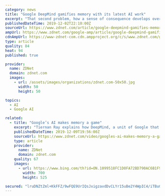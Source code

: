 ```yaml
---
category: news
title: "Google DeepMind gamifies memory with its latest AI work"
excerpt: "That second problem, how a sense of consequence develops over long stretches, is the subject of recent work by Google's DeepMind unit. They asked how they can create something in software that is like what people do when they figure out the long-term consequences of their choices. DeepMind's solution is a deep learning program they call ..."
publishedDateTime: 2019-12-02T22:10:00Z
sourceUrl: https://www.zdnet.com/article/google-deepmind-gamifies-memory-with-its-latest-ai-work/
ampUrl: https://www.zdnet.com/google-amp/article/google-deepmind-gamifies-memory-with-its-latest-ai-work/
cdnAmpUrl: https://www-zdnet-com.cdn.ampproject.org/c/s/www.zdnet.com/google-amp/article/google-deepmind-gamifies-memory-with-its-latest-ai-work/
type: article
quality: 84
heat: 94
published: true

provider:
  name: ZDNet
  domain: zdnet.com
  images:
    - url: /assets/images/organizations/zdnet.com-50x50.jpg
      width: 50
      height: 50

topics:
  - AI
  - Google AI

related:
  - title: "Google’s AI makes memory a game"
    excerpt: "Tiernan Ray explains how DeepMind, a unit of Google that develops ambitious AI projects, found a way to stimulate the kind of long-term planning of risk and reward that humans do by turning memory into a game of actions and future payoffs. Read more: https://zd.net/2YEyR9W"
    publishedDateTime: 2019-12-09T19:56:00Z
    sourceUrl: https://www.zdnet.com/video/googles-ai-makes-memory-a-game/
    type: article
    provider:
      name: ZDNet
      domain: zdnet.com
    quality: 67
    images:
      - url: https://www.bing.com/th?id=ON.1099518FC1D0FA72BD790AC6B1F9111B
        width: 700
        height: 525

secured: "lruDNZtZml+KkFFZ/9wFQE9UrIQsJxigzavdDvCLYr15uBe2Y4WpIC4/iTBuGf2XueZ0vvMzCkIZo95JLLllnVFfRcjpMdnBxsfvaEvrw/YxmP76pst14XUPguW8f2OfaElRQvWht1C20NeoVGq+GTqJj2sOFNKsfWl4faKdjWPPw4OTHzLFPlsXfNuOeTJBTt5O8aCl1Jbzadec1/HVMzaA/T8i3kgWXTFLsteTnATIeluEy+fC4KGI4Eaedt9cg4vNDNJoRR0fZzHC76FOLw==;k0tjqQ/o0y9YgyGxrquhXg=="
---
```


